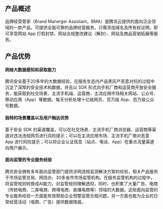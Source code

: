 ## 产品概述

品牌经营管家（Brand Manerger Assistant，BMA）是腾讯云提供的面向泛企领域的一款产品，可提供全面可靠的品牌经营服务。只需添加域名及所有权证明，即可享受网站 App 打假封禁、网站合规整改建议（解封）、网站及商品营销拓展等服务。

## 产品优势

#### 网络大数据感知和获取能力

腾讯安全基于20多年的大数据经验，在服务生态内产品黑灰产恶意对抗的过程中沉淀了深厚的安全技术和数据，并且以 SDK 形式向手机厂商和运营商开放安全服务，能获取到社交场景、主流手机端、运营商、主流应用市场相关网站、公众号、移动应用（App）等数据。每天分析处理十亿级网页、百万级 App、百万级公众号数据。

#### 独特的场景覆盖以及用户触达优势

基于安全 SDK 的渠道覆盖，可以在社交场景、主流手机厂商浏览器、运营商等渠道对违法违规网页进行风险提示；可以在主流应用市场、主流手机厂商对恶意 App 进行风险提示；可以将企业认证信息（站点、电话、App）在重点流量渠道向用户展示。

#### 面向监管的专业服务经验

腾讯安全拥有多年面向监管部门提供涉网违规监测解决方案的经验，相关产品服务于市场监管总局、网信办、30多省市市场监管机构。在服务监管机构的过程中，将监管规则转换成AI能力，对监管规则理解透彻，同时，也积累了大量广告、电商（传统电商、二类电商、跨境电商、直播电商等）领域的大数据。这些面向监管的专业服务经验一方面能有效帮助企业预警监管合规问题，另一方面也能为企业的日常经营活动（电商、广告）提供数据情报。

